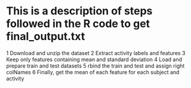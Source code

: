 # This is a description of steps followed in the R code to get final_output.txt

1 Download and unzip the dataset
2 Extract activity labels and features
3 Keep only features containing mean and standard deviation
4 Load and prepare train and test datasets
5 rbind the train and test and assign right colNames
6 Finally, get the mean of each feature for each subject and activity
